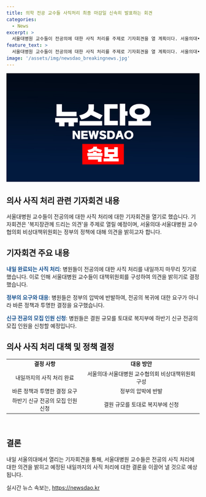 ```yaml
---
title: 의학 전공 교수들 사직처리 최종 마감일 신속히 발표하는 회견
categories:
  - News
excerpt: >
  서울대병원 교수들이 전공의에 대한 사직 처리를 주제로 기자회견을 열 계획이다. 서울의대•서울대병원 교수협의회는 정부에게 압박을 받는 것보다는 바른 정책을 세워 투명한 결정을 내리라고 주장했다. 정부는 전공의의 사직 처리 기한을 내일로 정하고, 대형병원들은 복귀 또는 사직을 통보했다. 병원들은 결원 규모를 기반으로 하반기 신규 전공의 모집을 신청할 예정이다.
feature_text: >
  서울대병원 교수들이 전공의에 대한 사직 처리를 주제로 기자회견을 열 계획이다. 서울의대•서울대병원 교수협의회는 정부에게 압박을 받는 것보다는 바른 정책을 세워 투명한 결정을 내리라고 주장했다. 정부는 전공의의 사직 처리 기한을 내일로 정하고, 대형병원들은 복귀 또는 사직을 통보했다. 병원들은 결원 규모를 기반으로 하반기 신규 전공의 모집을 신청할 예정이다.
image: '/assets/img/newsdao_breakingnews.jpg'
---
```


<p><img src="/assets/img/newsdao_breakingnews.jpg" alt="pcversion 속보" /></p>

<h2 data-ke-size="size26">의사 사직 처리 관련 기자회견 내용</h2>

<p data-ke-size="size16">서울대병원 교수들이 전공의에 대한 사직 처리에 대한 기자회견을 열기로 했습니다. 기자회견은 '복지장관께 드리는 의견'을 주제로 열릴 예정이며, 서울의대·서울대병원 교수협의회 비상대책위원회는 정부의 정책에 대해 의견을 밝히고자 합니다.</p>

<h2 data-ke-size="size26">기자회견 주요 내용</h2>

<p data-ke-size="size16"><b><span style="color: #1a5490;">내일 완료되는 사직 처리</span></b>: 병원들이 전공의에 대한 사직 처리를 내일까지 마무리 짓기로 했습니다. 이로 인해 서울대병원 교수들이 대책위원회를 구성하여 의견을 밝히기로 결정했습니다.</p>

<p data-ke-size="size16"><b><span style="color: #1a5490;">정부의 요구와 대응</span></b>: 병원들은 정부의 압박에 반발하여, 전공의 복귀에 대한 요구가 아니라 바른 정책과 투명한 결정을 요구했습니다.</p>

<p data-ke-size="size16"><b><span style="color: #1a5490;">신규 전공의 모집 인원 신청</span></b>: 병원들은 결원 규모를 토대로 복지부에 하반기 신규 전공의 모집 인원을 신청할 예정입니다.</p>

<h2 data-ke-size="size26">의사 사직 처리 대책 및 정책 결정</h2>

<table>
   <tbody>
      <tr>
         <td style="text-align: center; height: 17px;"><b>결정 사항</b></td>
         <td style="text-align: center; height: 17px;"><b>대응 방안</b></td>
      </tr>
      <tr>
         <td style="text-align: center; height: 17px;">내일까지의 사직 처리 완료</td>
         <td style="text-align: center; height: 17px;">서울의대·서울대병원 교수협의회 비상대책위원회 구성</td>
      </tr>
      <tr>
         <td style="text-align: center; height: 17px;">바른 정책과 투명한 결정 요구</td>
         <td style="text-align: center; height: 17px;">정부의 압박에 반발</td>
      </tr>
      <tr>
         <td style="text-align: center; height: 17px;">하반기 신규 전공의 모집 인원 신청</td>
         <td style="text-align: center; height: 17px;">결원 규모를 토대로 복지부에 신청</td>
      </tr>
   </tbody>
</table>

<p data-ke-size="size16">&nbsp;</p>

<h2 data-ke-size="size26">결론</h2>

<p data-ke-size="size16">내일 서울의대에서 열리는 기자회견을 통해, 서울대병원 교수들은 전공의 사직 처리에 대한 의견을 밝히고 예정된 내일까지의 사직 처리에 대한 결론을 이끌어 낼 것으로 예상됩니다.</p>
실시간 뉴스 속보는, <a href="https://newsdao.kr" rel="dofollow">https://newsdao.kr</a>


